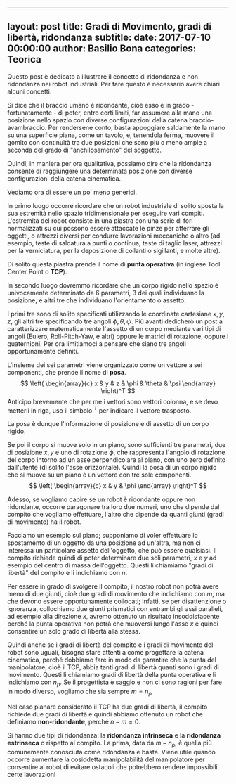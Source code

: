 <head>
<script type="text/javascript" async
  src="https://cdnjs.cloudflare.com/ajax/libs/mathjax/2.7.1/MathJax.js?config=TeX-MML-AM_CHTML">
</script>
</head>

---
layout: post
title:  Gradi di Movimento, gradi di libertà, ridondanza
subtitle:
date: 2017-07-10 00:00:00
author: Basilio Bona
categories: Teorica
---

Questo post è dedicato a illustrare il concetto di ridondanza e non ridondanza nei robot industriali. Per fare questo è necessario avere chiari alcuni concetti.

Si dice che il braccio umano è ridondante, cioè esso è in grado - fortunatamente - di poter, entro certi limiti, far assumere alla mano una posizione nello spazio con diverse configurazioni della catena braccio-avambraccio. 
Per rendersene conto, basta appoggiare saldamente la mano su una superficie piana, come un tavolo, e, tenendola ferma, muovere il gomito con continuità tra due posizioni che sono più o meno ampie a seconda del grado di "anchilosamento" del soggetto.

Quindi, in maniera per ora qualitativa, possiamo dire che la ridondanza consente di raggiungere una determinata posizione con diverse configurazioni della catena cinematica.

Vediamo ora di essere un po' meno generici.

In primo luogo occorre ricordare che un robot industriale di solito sposta la sua estremità nello spazio tridimensionale per eseguire vari compiti. L'estremità del robot consiste in una piastra con una serie di fori normalizzati su cui possono essere attaccate le pinze per afferrare gli oggetti, o attrezzi diversi per condurre lavorazioni meccaniche o altro (ad esempio, teste di saldatura a punti o continua, teste di taglio laser, attrezzi per la verniciatura, per la deposizione di collanti o sigillanti, e molte altre).

Di solito questa piastra prende il nome di **punta operativa** (in inglese Tool Center Point o **TCP**).

In secondo luogo dovremmo ricordare che un corpo rigido nello spazio è univocamente determinato da 6 parametri, 3 dei quali individuano la posizione, e altri tre che individuano l'orientamento o assetto.

I primi tre sono di solito specificati utilizzando le coordinate cartesiane $x,y,z$, gli altri tre specificando tre angoli $\phi,\theta,\psi$. Più avanti dedicherò un post a caratterizzare matematicamente l'assetto di un corpo mediante vari tipi di angoli (Eulero, Roll-Pitch-Yaw, e altri) oppure le matrici di rotazione, oppure i quaternioni. Per ora limitiamoci a pensare che siano tre angoli opportunamente definiti.

L'insieme dei sei parametri viene organizzato come un vettore a sei componenti, che prende il nome di **posa**. 
$$
\left(
\begin{array}{c}
x  & y & z & \phi & \theta & \psi
\end{array}
\right)^T
$$
Anticipo brevemente che per me i vettori sono vettori colonna, e se devo metterli in riga, uso il simbolo $^T$ per indicare il vettore trasposto.

La posa è dunque l'informazione di posizione e di assetto di un corpo rigido.

Se poi il corpo si muove solo in un piano, sono sufficienti tre parametri, due di posizione $x,y$ e uno di rotazione $\phi$, che rappresenta l'angolo di rotazione del corpo intorno ad un asse perpendicolare al piano, con uno zero definito dall'utente (di solito l'asse orizzontale). Quindi la posa di un corpo rigido che si muove su un piano è un vettore con tre sole componenti.
$$
\left(
\begin{array}{c}
x  & y & \phi 
\end{array}
\right)^T
$$

Adesso, se vogliamo capire se un robot è ridondante oppure non ridondante, occorre paragonare tra loro due numeri, uno che dipende dal compito che vogliamo effettuare, l'altro che dipende da quanti giunti (gradi di movimento) ha il robot.

Facciamo un esempio sul piano; supponiamo di voler effettuare lo spostamento di un oggetto da una posizione ad un'altra, ma non ci interessa un particolare assetto dell'oggetto, che può essere qualsiasi. Il compito richiede quindi di poter determinare due soli parametri, $x$ e $y$ ad esempio del centro di massa dell'oggetto. Questi li chiamiamo "gradi di libertà" del compito e li indichiamo con $n$.

Per essere in grado di svolgere il compito, il nostro robot non potrà avere meno di due giunti, cioè due gradi di movimento che indichiamo con $m$, ma che devono essere opportunamente collocati; infatti, se per disattenzione o ignoranza, collochiamo due giunti prismatici con entrambi gli assi paralleli, ad esempio alla direzione $x$, avremo ottenuto un risultato insoddisfacente perché la punta operativa non potrà che muoversi lungo l'asse $x$ e quindi consentire un solo grado di libertà alla stessa.

Quindi anche se i gradi di libertà del compito e i gradi di movimento del robot sono uguali, bisogna stare attenti a come progettare la catena cinematica, perché dobbiamo fare in modo da garantire che la punta del manipolatore, cioè il TCP, abbia tanti gradi di libertà quanti sono i gradi di movimento. Questi li chiamiamo gradi di libertà della punta operativa e li indichiamo con $n_p$. Se il progettista è saggio e non ci sono ragioni per fare in modo diverso, vogliamo che sia sempre $m=n_p$

Nel caso planare considerato il TCP ha due gradi di libertà, il compito richiede due gradi di libertà e quindi abbiamo ottenuto un robot che definiamo **non-ridondante**, perché $n-m=0$. 

Si hanno due tipi di ridondanza: la **ridondanza intrinseca** e la **ridondanza estrinseca** o rispetto al compito. 
La prima, data da $m-n_p$, è quella più comunemente conosciuta come ridondanza e basta. Viene utile quando occorre aumentare la cosiddetta manipolabilità del manipolatore per consentire al robot di evitare ostacoli che potrebbero rendere impossibili certe lavorazioni

